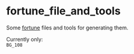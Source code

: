 # fortune\_file\_and\_tools
 Some [fortune](https://linux.die.net/man/6/fortune) files and tools for generating them.

Currently only:   
`BG_108`
